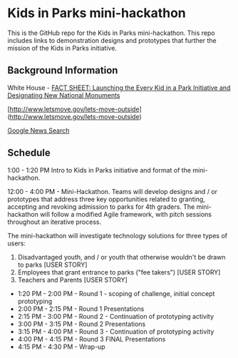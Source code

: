 # Kids in Parks mini-hackathon

This is the GitHub repo for the Kids in Parks mini-hackathon.  This repo includes links to demonstration designs and prototypes that further the mission of the Kids in Parks initiative.

Background Information
---

White House - [FACT SHEET: Launching the Every Kid in a Park Initiative and Designating New National Monuments](http://www.whitehouse.gov/the-press-office/2015/02/19/fact-sheet-launching-every-kid-park-initiative-and-designating-new-natio)

[http://www.letsmove.gov/lets-move-outside] (http://www.letsmove.gov/lets-move-outside)

[Google News Search](https://news.google.com/news/story?ncl=d-jw9BmzJuN4TrMGVJMr5uMAxvN6M&q=kids+in+parks&lr=English&hl=en&sa=X&ei=MZfrVLGTGsq9ggT_toCQCQ&ved=0CCIQqgIwAQ)

Schedule
---

1:00 - 1:20 PM Intro to Kids in Parks initiative and format of the mini-hackathon.

12:00 - 4:00 PM - Mini-Hackathon.  Teams will develop designs and / or prototypes that address three key opportunities related to granting, accepting and revoking admission to parks for 4th graders.  The mini-hackathon will follow a modified Agile framework, with pitch sessions throughout an iterative process.

The mini-hackathon will investigate technology solutions for three types of users:

1. Disadvantaged youth, and / or youth that otherwise wouldn't be drawn to parks [USER STORY]
2. Employees that grant entrance to parks ("fee takers") [USER STORY]
3. Teachers and Parents [USER STORY]

- 1:20 PM - 2:00 PM - Round 1 - scoping of challenge, initial concept prototyping
- 2:00 PM - 2:15 PM - Round 1 Presentations
- 2:15 PM - 3:00 PM - Round 2 - Continuation of prototyping activity
- 3:00 PM - 3:15 PM - Round 2 Presentations
- 3:15 PM - 4:00 PM - Round 3 - Continuation of prototyping activity
- 4:00 PM - 4:15 PM - Round 3 FINAL Presentations
- 4:15 PM - 4:30 PM - Wrap-up

